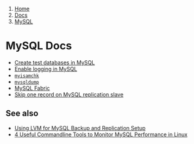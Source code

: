 <!-- -
Title: MySQL
Description: Docs about MySQL
First Published: 2014-07-01
Last Updated: 2014-07-02
- -->

<ol class="breadcrumb" itemprop="breadcrumb">
	<li><a href="/">Home</a></li>
	<li><a href="/docs/">Docs</a></li>
	<li><a href="/docs/mysql/">MySQL</a></li>
</ol>

MySQL Docs
==========

*   [Create test databases in MySQL](/docs/mysql/mysql-create-test-database.html)
*   [Enable logging in MySQL](/docs/mysql/mysql-enable-logging.html)
*   [`myisamchk`](/docs/mysql/myisamchk.html)
*   [`mysqldump`](/docs/mysql/mysqldump.html)
*   [MySQL Fabric](/docs/mysql/mysql-fabric.html)
*   [Skip one record on MySQL replication slave](/docs/mysql/mysql-replication-skip-one.html)

See also
--------

*   [Using LVM for MySQL Backup and Replication Setup](http://www.mysqlperformanceblog.com/2006/08/21/using-lvm-for-mysql-backup-and-replication-setup/)
*   [4 Useful Commandline Tools to Monitor MySQL Performance in Linux](http://www.tecmint.com/mysql-performance-monitoring/)
